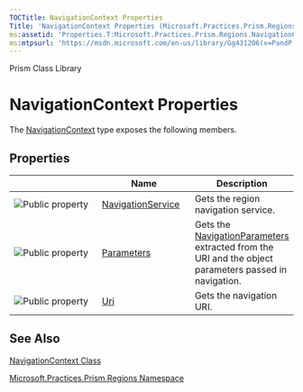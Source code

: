 ```yaml
---
TOCTitle: NavigationContext Properties
Title: 'NavigationContext Properties (Microsoft.Practices.Prism.Regions)'
ms:assetid: 'Properties.T:Microsoft.Practices.Prism.Regions.NavigationContext'
ms:mtpsurl: 'https://msdn.microsoft.com/en-us/library/Gg431206(v=PandP.50)'
---
```


Prism Class Library

NavigationContext Properties
============================

The [NavigationContext](https://msdn.microsoft.com/t:microsoft.practices.prism.regions.navigationcontext) type exposes the following members.

Properties
----------

<span id="propertyTableToggle"></span>
<table>
<colgroup>
<col width="33%" />
<col width="33%" />
<col width="33%" />
</colgroup>
<thead>
<tr class="header">
<th> </th>
<th>Name</th>
<th>Description</th>
</tr>
</thead>
<tbody>
<tr class="odd">
<td><img src="https://msdn.microsoft.com/en-us/Gg431206.pubproperty(en-us,PandP.50).gif" title="Public property" /></td>
<td><a href="https://msdn.microsoft.com/p:microsoft.practices.prism.regions.navigationcontext.navigationservice">NavigationService</a></td>
<td><div class="summary">
Gets the region navigation service.
</div></td>
</tr>
<tr class="even">
<td><img src="https://msdn.microsoft.com/en-us/Gg431206.pubproperty(en-us,PandP.50).gif" title="Public property" /></td>
<td><a href="https://msdn.microsoft.com/p:microsoft.practices.prism.regions.navigationcontext.parameters">Parameters</a></td>
<td><div class="summary">
Gets the <a href="https://msdn.microsoft.com/t:microsoft.practices.prism.regions.navigationparameters">NavigationParameters</a> extracted from the URI and the object parameters passed in navigation.
</div></td>
</tr>
<tr class="odd">
<td><img src="https://msdn.microsoft.com/en-us/Gg431206.pubproperty(en-us,PandP.50).gif" title="Public property" /></td>
<td><a href="https://msdn.microsoft.com/p:microsoft.practices.prism.regions.navigationcontext.uri">Uri</a></td>
<td><div class="summary">
Gets the navigation URI.
</div></td>
</tr>
</tbody>
</table>

See Also
--------

<span id="seeAlsoToggle"></span>
[NavigationContext Class](https://msdn.microsoft.com/t:microsoft.practices.prism.regions.navigationcontext)

[Microsoft.Practices.Prism.Regions Namespace](https://msdn.microsoft.com/n:microsoft.practices.prism.regions)
